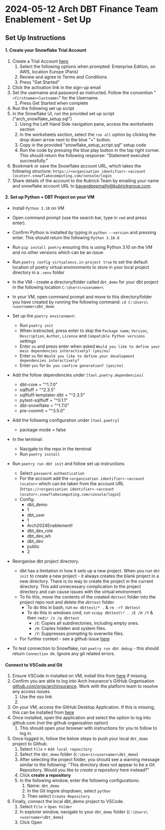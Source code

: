 # 2024-05-12 Arch DBT Finance Team Enablement - Set Up

## Set Up Instructions

#### 1. Create your Snowflake Trial Account
1. Create a Trial Account [here](https://signup.snowflake.com/).
	1. Select the following options when prompted: Enterprise Edition, on AWS, location Europe (Paris)
	2. Review and agree to Terms and Conditions
	3. Press "Get Started"
2. Click the activation link in the sign-up email
3. Set the username and password as instructed. Follow the convention "`<firstname><lastname>`" for the Username.
	1. Press Get Started when complete
4. Run the following set up script
5. In the Snowflake UI, run the provided set up script ("arch_snowflake_setup.sql")
	1. Using the Left Hand Side navigation pane, access the worksheets section
	2. In the worksheets section, select the `run all` option by clicking the drop down arrow next to the blue "+" button.
	3. Copy in the provided "snowflake_setup_script.sql" setup code
	4. Run the code by pressing the blue play button in the top right corner. This should return the following response: "Statement executed successfully."
6. Bookmark or save the Snowflake account URL, which takes the following structure: `https://<organisation identifier>-<account locator>.snowflakecomputing.com/console/login`
7. Share details of the account to the Kubrick Team by emailing your name and snowflake account URL to bavandeepmalhi@kubrickgroup.com.

#### 2. Set up Python + DBT Project on your VM
- Install `Python 3.10` on VM
- Open command prompt (use the search bar, type in `cmd` and press enter).
- Confirm Python is installed by typing in `python --version` and pressing enter. This should return the following `Python 3.10.0`
- Run `pip install poetry` ensuring this is using Python 3.10 on the VM and no other versions which can be an issue
- Run `poetry config virtualenvs.in-project true` to set the default location of poetry virtual environments to store in your local project directory in a `.venv` folder
- In the VM - create a directory/folder called `dbt_demo` for your dbt project in the following location `C:\Users\<usename>\`
- In your VM, open command prompt and move to this directory/folder you have created by running the following command: `cd C:\Users\<username>\dbt_demo`
- Set up the `poetry environment`:
	- Run `poetry init`
	- When instructed, press enter to skip the `Package name`, `Version`, `Description`, `Author`, `License` and `Compatible Python versions` settings
	- Enter `no` and press enter when asked `Would you like to define your main dependencies interactively? (yes/no)`
	- Enter `no` for `Would you like to define your development dependencies interactively?`
	- Enter `yes` for `Do you confirm generation? (yes/no)`
- Add the follow dependencies under `[tool.poetry.dependencies]`
	- dbt-core = "^1.7.0"
	- sqlfluff = "^2.3.5"
	- sqlfluff-templater-dbt = "^2.3.5"
	- pytest-sqlfluff = "^0.1.1"
	- dbt-snowflake = "^1.7.0"
	- pre-commit = "^3.5.0"
- Add the following configuration under `[tool.poetry]`
	- package-mode = false
- In the terminal:
	- Navigate to the repo in the terminal
	- Run `poetry install`
- Run `poetry run dbt init` and follow set up instructions
	- Select `password authentication`
	- For the account add the `<organisation identifier>-<account locator>` which can be taken from the account URL (`https://<organisation identifier>-<account locator>.snowflakecomputing.com/console/login`)
	- Config:
		- dbt_demo
		- 1
		- dbt_user
		- 1
		- Arch2024Enablement!
		- dbt_dev_role
		- dbt_dev_wh
		- dbt_dev
		- public
		- 2

- Reorganise dbt project directory.
	- dbt has a limitation in how it sets up a new project. When you run `dbt init` to create a new project - it always creates the blank project in a new directory. There is no way to create the project in the current directory. This add unnecessary complication to the project directory and can cause issues with the virtual environment.
	- To fix this, move the contents of the created `dbttest` folder into the project repo root and delete the `dbttest` folder.
		- To do this in bash, run `mv dbttest/* .` & `rm -rf dbttest`
		- To do this in windows cmd, run `xcopy dbttest\* . /E /H /Y` & then `rmdir /s /q dbttest`
			- `/E`: Copies all subdirectories, including empty ones.
			- `/H`: Copies hidden and system files.
			- `/Y`: Suppresses prompting to overwrite files.
	- For further context - see a github issue [here](https://github.com/dbt-labs/dbt-core/issues/1121)
- To test connection to Snowflake, run `poetry run dbt debug` - this should return `Connection Ok`. Ignore any git related errors.

#### Connect to VSCode and Git
1. Ensure VSCode in installed on VM, install this from [here](https://code.visualstudio.com/download) if missing.
2. Confirm you are able to log  into Arch Insurance's GitHub Organisation [github.com/orgs/archinsurance](www.github.com/orgs/archinsurance). Work with the platform team to resolve any access issues.
	1. Use the sso link
	2.
3. On your VM, access the GitHub Desktop Application. If this is missing, this can be installed from [here](https://desktop.github.com/)
4. Once installed, open the application and select the option to log into github.com (not the github organisation option)
	1. This should open your browser with instructions for you to follow to log in.
5. Once logged in, follow the below steps to push your local `dbt_demo` project to Github.
	1. Select `File` > `Add local repository`
	2. Select the `dbt_demo` folder (`C:\Users\<username>\dbt_demo`)
	3. After selecting the project folder, you should see a warning message similar to the following: "This directory does not appear to be a Git Repository. Would you like to _create a repository_ here instead?"
	4. Click **create a repository**
	5. In the following window, enter the following configurations:
		1. Name: `dbt_demo`
		2. In the Git Ingore dropdown, select `python`
		3. Then select `Create Repository`
6. Finally, connect the local dbt_demo project to VSCode.
	1. Select `File` > `Open Folder`
	2. In explorer window, navigate to your `dbt_demo` folder (`C:\Users\<username>\dbt_demo`)
	3. Click Open

